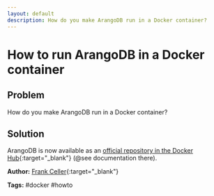 ```yaml
---
layout: default
description: How do you make ArangoDB run in a Docker container?
---
```

# How to run ArangoDB in a Docker container

## Problem

How do you make ArangoDB run in a Docker container?

## Solution

ArangoDB is now available as an [official repository in the Docker Hub](https://hub.docker.com/_/arangodb/){:target="_blank"} (@see documentation there).

**Author:** [Frank Celler](https://github.com/fceller){:target="_blank"}

**Tags:** #docker #howto

